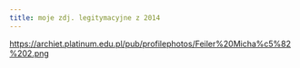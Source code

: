 ```yaml
---
title: moje zdj. legitymacyjne z 2014
---
```


https://archiet.platinum.edu.pl/pub/profilephotos/Feiler%20Micha%c5%82%202.png